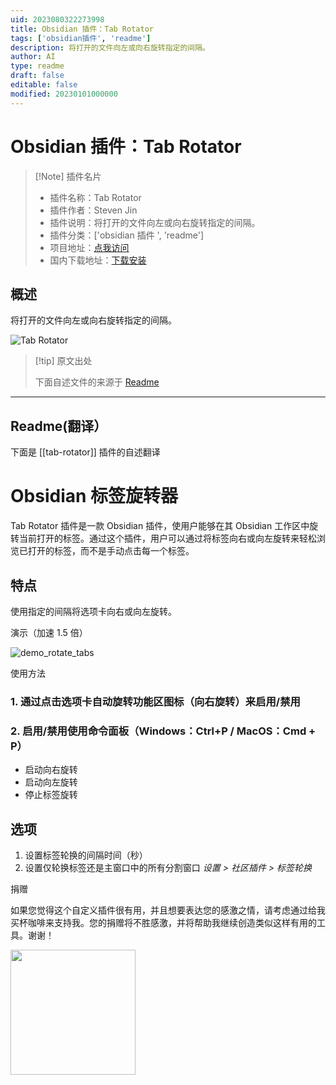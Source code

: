 ```yaml
---
uid: 2023080322273998
title: Obsidian 插件：Tab Rotator
tags: ['obsidian插件', 'readme']
description: 将打开的文件向左或向右旋转指定的间隔。
author: AI
type: readme
draft: false
editable: false
modified: 20230101000000
---
```


# Obsidian 插件：Tab Rotator

> [!Note] 插件名片
> - 插件名称：Tab Rotator
> - 插件作者：Steven Jin
> - 插件说明：将打开的文件向左或向右旋转指定的间隔。
> - 插件分类：['obsidian 插件 ', 'readme']
> - 项目地址：[点我访问](https://github.com/autohub7/obsidian-tab-rotator)
> - 国内下载地址：[下载安装](https://pkmer.cn/products/plugin/pluginMarket/?tab-rotator)

## 概述

将打开的文件向左或向右旋转指定的间隔。

![Tab Rotator](https://cdn.pkmer.cn/covers/tab-rotator_new.gif!pkmer)

> [!tip] 原文出处
>
>下面自述文件的来源于 [Readme](https://ghproxy.net/https://raw.githubusercontent.com/autohub7/obsidian-tab-rotator/master/README.md)

---

## Readme(翻译）

下面是 [[tab-rotator]] 插件的自述翻译

# Obsidian 标签旋转器

Tab Rotator 插件是一款 Obsidian 插件，使用户能够在其 Obsidian 工作区中旋转当前打开的标签。通过这个插件，用户可以通过将标签向右或向左旋转来轻松浏览已打开的标签，而不是手动点击每一个标签。

## 特点

使用指定的间隔将选项卡向右或向左旋转。

演示（加速 1.5 倍）

![demo_rotate_tabs](https://user-images.githubusercontent.com/10937668/234929351-79cce7ed-3ce5-457f-a33e-de887545fdc7.gif)

使用方法

### 1. 通过点击选项卡自动旋转功能区图标（向右旋转）来启用/禁用

### 2. 启用/禁用使用命令面板（Windows：Ctrl+P / MacOS：Cmd + P）

  * 启动向右旋转
  * 启动向左旋转
  * 停止标签旋转

## 选项

1. 设置标签轮换的间隔时间（秒）
2. 设置仅轮换标签还是主窗口中的所有分割窗口
*设置 > 社区插件 > 标签轮换*

捐赠

如果您觉得这个自定义插件很有用，并且想要表达您的感激之情，请考虑通过给我买杯咖啡来支持我。您的捐赠将不胜感激，并将帮助我继续创造类似这样有用的工具。谢谢！

[<img style="float:left" src="https://user-images.githubusercontent.com/14358394/115450238-f39e8100-a21b-11eb-89d0-fa4b82cdbce8.png" width="200">](https://ko-fi.com/stevenjin)
